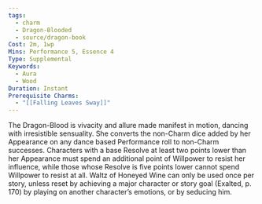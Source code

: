 ```yaml
---
tags:
  - charm
  - Dragon-Blooded
  - source/dragon-book
Cost: 2m, 1wp
Mins: Performance 5, Essence 4
Type: Supplemental
Keywords:
  - Aura
  - Wood
Duration: Instant
Prerequisite Charms:
  - "[[Falling Leaves Sway]]"
---
```

The Dragon-Blood is vivacity and allure made manifest in motion, dancing with irresistible sensuality. She converts the non-Charm dice added by her Appearance on any dance based Performance roll to non-Charm successes. Characters with a base Resolve at least two points lower than her Appearance must spend an additional point of Willpower to resist her influence, while those whose Resolve is five points lower cannot spend Willpower to resist at all. Waltz of Honeyed Wine can only be used once per story, unless reset by achieving a major character or story goal (Exalted, p. 170) by playing on another character’s emotions, or by seducing him. 